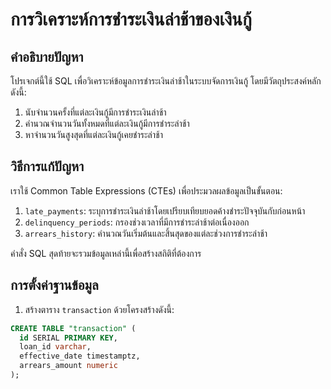 # การวิเคราะห์การชำระเงินล่าช้าของเงินกู้

## คำอธิบายปัญหา

โปรเจกต์นี้ใช้ SQL เพื่อวิเคราะห์ข้อมูลการชำระเงินล่าช้าในระบบจัดการเงินกู้ โดยมีวัตถุประสงค์หลัก ดังนี้:

1. นับจำนวนครั้งที่แต่ละเงินกู้มีการชำระเงินล่าช้า
2. คำนวณจำนวนวันทั้งหมดที่แต่ละเงินกู้มีการชำระล่าช้า
3. หาจำนวนวันสูงสุดที่แต่ละเงินกู้เคยชำระล่าช้า

## วิธีการแก้ปัญหา

เราใช้ Common Table Expressions (CTEs) เพื่อประมวลผลข้อมูลเป็นขั้นตอน:

1. `late_payments`: ระบุการชำระเงินล่าช้าโดยเปรียบเทียบยอดค้างชำระปัจจุบันกับก่อนหน้า
2. `delinquency_periods`: กรองช่วงเวลาที่มีการชำระล่าช้าต่อเนื่องออก
3. `arrears_history`: คำนวณวันเริ่มต้นและสิ้นสุดของแต่ละช่วงการชำระล่าช้า

คำสั่ง SQL สุดท้ายจะรวมข้อมูลเหล่านี้เพื่อสร้างสถิติที่ต้องการ

## การตั้งค่าฐานข้อมูล

1. สร้างตาราง `transaction` ด้วยโครงสร้างดังนี้:

```sql
CREATE TABLE "transaction" (
  id SERIAL PRIMARY KEY,
  loan_id varchar,
  effective_date timestamptz,
  arrears_amount numeric
);
```
